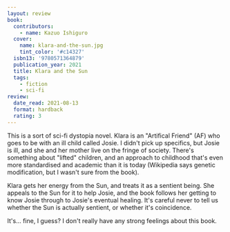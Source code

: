 ```yaml
---
layout: review
book:
  contributors:
    - name: Kazuo Ishiguro
  cover:
    name: klara-and-the-sun.jpg
    tint_color: '#c14327'
  isbn13: '9780571364879'
  publication_year: 2021
  title: Klara and the Sun
  tags:
    - fiction
    - sci-fi
review:
  date_read: 2021-08-13
  format: hardback
  rating: 3
---
```


This is a sort of sci-fi dystopia novel.
Klara is an "Artifical Friend" (AF) who goes to be with an ill child called Josie.
I didn't pick up specifics, but Josie is ill, and she and her mother live on the fringe of society.
There's something about "lifted" children, and an approach to childhood that's even more standardised and academic than it is today (Wikipedia says genetic modification, but I wasn't sure from the book).

Klara gets her energy from the Sun, and treats it as a sentient being.
She appeals to the Sun for it to help Josie, and the book follows her getting to know Josie through to Josie's eventual healing.
It's careful never to tell us whether the Sun is actually sentient, or whether it's coincidence.

It's… fine, I guess?
I don't really have any strong feelings about this book.
